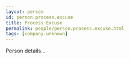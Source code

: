 ```yaml
---
layout: person
id: person.process.excuse
title: Process Excuse
permalink: people/person.process.excuse.html
tags: [company.unknown]
---
```


Person details...